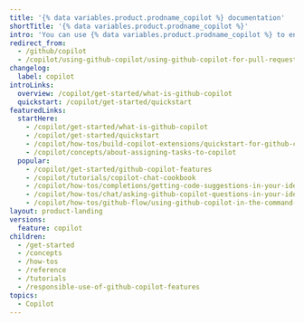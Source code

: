```yaml
---
title: '{% data variables.product.prodname_copilot %} documentation'
shortTitle: '{% data variables.product.prodname_copilot %}'
intro: 'You can use {% data variables.product.prodname_copilot %} to enhance your productivity and assist as you work on code.'
redirect_from:
  - /github/copilot
  - /copilot/using-github-copilot/using-github-copilot-for-pull-requests/using-copilot-to-help-you-work-on-a-pull-request
changelog:
  label: copilot
introLinks:
  overview: /copilot/get-started/what-is-github-copilot
  quickstart: /copilot/get-started/quickstart
featuredLinks:
  startHere:
    - /copilot/get-started/what-is-github-copilot
    - /copilot/get-started/quickstart
    - /copilot/how-tos/build-copilot-extensions/quickstart-for-github-copilot-extensions-using-agents
    - /copilot/concepts/about-assigning-tasks-to-copilot
  popular:
    - /copilot/get-started/github-copilot-features
    - /copilot/tutorials/copilot-chat-cookbook
    - /copilot/how-tos/completions/getting-code-suggestions-in-your-ide-with-github-copilot
    - /copilot/how-tos/chat/asking-github-copilot-questions-in-your-ide
    - /copilot/how-tos/github-flow/using-github-copilot-in-the-command-line
layout: product-landing
versions:
  feature: copilot
children:
  - /get-started
  - /concepts
  - /how-tos
  - /reference
  - /tutorials
  - /responsible-use-of-github-copilot-features
topics:
  - Copilot
---
```


